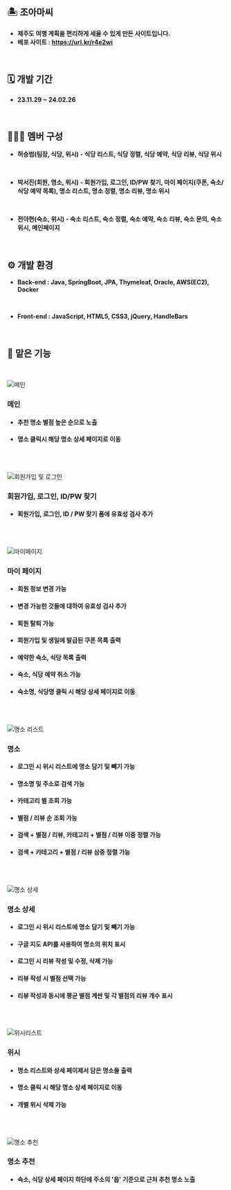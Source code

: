 ## 🏝️ 조아마씨
- __제주도 여행 계획을 편리하게 세울 수 있게 만든 사이트입니다.__
- __배포 사이트 : https://url.kr/r4e2wi__
<br>

## 🗓️ 개발 기간
- __23.11.29 ~ 24.02.26__
<br>

## 🧑‍🤝‍🧑 멤버 구성
- __허승범(팀장, 식당, 위시) - 식당 리스트, 식당 정렬, 식당 예약, 식당 리뷰, 식당 위시__
<br>

- __박서진(회원, 명소, 위시) - 회원가입, 로그인, ID/PW 찾기, 마이 페이지(쿠폰, 숙소/식당 예약 목록), 명소 리스트, 명소 정렬, 명소 리뷰, 명소 위시__
<br>

- __전아현(숙소, 위시) - 숙소 리스트, 숙소 정렬, 숙소 예약, 숙소 리뷰, 숙소 문의, 숙소 위시, 메인페이지__
<br>

## ⚙️ 개발 환경
- __Back-end : Java, SpringBoot, JPA, Thymeleaf, Oracle, AWS(EC2), Docker__
<br>

- __Front-end : JavaScript, HTML5, CSS3, jQuery, HandleBars__
<br>

## 🙋 맡은 기능
<br>

![메인](https://github.com/seo0ojin/TEAM_PROJECT/assets/129732297/4f8ca68d-63b8-4392-8ff4-83b2baeac793)

### 메인
- #### 추천 명소 별점 높은 순으로 노출
- #### 명소 클릭시 해당 명소 상세 페이지로 이동
<br>
<br>

![회원가입 및 로그인](https://github.com/seo0ojin/TEAM_PROJECT/assets/129732297/7d8d5e29-605a-48c5-a1f8-cd800c26cbdb)

### 회원가입, 로그인, ID/PW 찾기
- #### 회원가입, 로그인, ID / PW 찾기 폼에 유효성 검사 추가
<br>
<br>

![마이페이지](https://github.com/seo0ojin/TEAM_PROJECT/assets/129732297/cbe71b9c-aee9-4fa5-a5b4-9753da108a02)

### 마이 페이지
- #### 회원 정보 변경 가능
- #### 변경 가능한 것들에 대하여 유효성 검사 추가
- #### 회원 탈퇴 가능
- #### 회원가입 및 생일에 발급된 쿠폰 목록 출력
- #### 예약한 숙소, 식당 목록 출력
- #### 숙소, 식당 예약 취소 가능
- #### 숙소명, 식당명 클릭 시 해당 상세 페이지로 이동
<br>
<br>

![명소 리스트](https://github.com/seo0ojin/TEAM_PROJECT/assets/129732297/f62af30a-5cc4-4e54-80e4-7244131aafdf)

### 명소
- #### 로그인 시 위시 리스트에 명소 담기 및 빼기 가능
- #### 명소명 및 주소로 검색 가능
- #### 카테고리 별 조회 가능
- #### 별점 / 리뷰 순 조회 가능
- #### 검색 + 별점 / 리뷰, 카테고리 + 별점 / 리뷰 이중 정렬 가능
- #### 검색 + 카테고리 + 별점 / 리뷰 삼중 정렬 가능
<br>
<br>

![명소 상세](https://github.com/seo0ojin/TEAM_PROJECT/assets/129732297/14a5b431-76e2-4355-95ee-6455afc2b2a1)

### 명소 상세
- #### 로그인 시 위시 리스트에 명소 담기 및 빼기 가능
- #### 구글 지도 API를 사용하여 명소의 위치 표시
- #### 로그인 시 리뷰 작성 및 수정, 삭제 가능
- #### 리뷰 작성 시 별점 선택 가능
- #### 리뷰 작성과 동시에 평균 별점 계싼 및 각 별점의 리뷰 개수 표시
<br>
<br>

![위시리스트](https://github.com/seo0ojin/TEAM_PROJECT/assets/129732297/4dba7f1e-f333-4c16-bd56-dbabdd925882)

### 위시
- #### 명소 리스트와 상세 페이제서 담은 명소들 출력
- #### 명소 클릭 시 해당 명소 상세 페이지로 이동
- #### 개별 위시 삭제 가능
<br>
<br>

![명소 추천](https://github.com/seo0ojin/TEAM_PROJECT/assets/129732297/24ec40c5-9b87-4c1f-ba5c-254c4f0e4131)

### 명소 추천
- #### 숙소, 식당 상세 페이지 하단에 주소의 '읍' 기준으로 근처 추천 명소 노출

